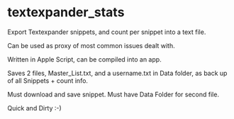 textexpander_stats
==================

Export Textexpander snippets, and count per snippet into a text file. 

Can be used as proxy of most common issues dealt with.

Written in Apple Script, can be compiled into an app.

Saves 2 files, Master_List.txt, and a username.txt in Data folder, as back up of all Snippets + count info.

Must download and save snippet. Must have Data Folder for second file.

Quick and Dirty :-)

